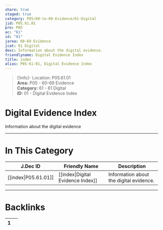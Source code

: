 ```yaml
---  
share: true  
staged: true  
category: P05/60-to-69-Evidence/61-Digital  
jid: P05.61.01  
pro: P05  
ac: "61"  
id: "01"  
jarea: 60-69 Evidence  
jcat: 61 Digital  
desc: Information about the digital evidence.  
friendlyname: Digital Evidence Index  
title: index  
alias: P05-61-01, Digital Evidence Index  
---  
```

  
>[!info]- Location: P05.61.01  
>**Area:** P05 - 60-69 Evidence  
>**Category:** 61 - 61 Digital  
>**ID:** 01 - Digital Evidence Index  
  
# Digital Evidence Index  
  
Information about the digital evidence  
   
  
  
---  
# In This Category  
  
| J.Dec ID                                                                        | Friendly Name                                                                                | Description                             |  
| ------------------------------------------------------------------------------- | -------------------------------------------------------------------------------------------- | --------------------------------------- |  
| [[index\|P05.61.01]] | [[index\|Digital Evidence Index]] | Information about the digital evidence. |  
  
  
---  
# Backlinks  
<div><table class="dataview table-view-table"><thead class="table-view-thead"><tr class="table-view-tr-header"><th class="table-view-th"><span></span><span class="dataview small-text">1</span></th><th class="table-view-th"><span></span></th></tr></thead><tbody class="table-view-tbody"></tbody></table></div>